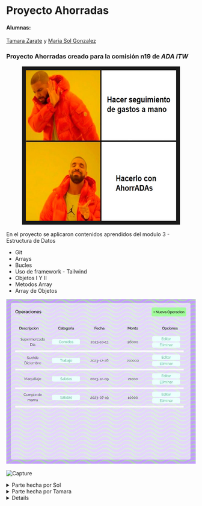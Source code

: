 # Proyecto Ahorradas

#### Alumnas:

[Tamara Zarate](https://github.com/taty3385) y
[Maria Sol Gonzalez](https://github.com/GonzalezMariaSol)

### Proyecto **Ahorradas** creado para la comisión n19 de _ADA ITW_

<p align="center">
  <img src="https://github.com/GonzalezMariaSol/Colaboracion-ProjectoAhorradas/blob/main/img/drake-meme.jpg?raw=true" width="400" height="400" border="10"/>
</p>

En el proyecto se aplicaron contenidos aprendidos del modulo 3 - Estructura de Datos

- Git
- Arrays
- Bucles
- Uso de framework - Tailwind
- Objetos I Y II
- Metodos Array
- Array de Objetos

![Capture](https://github.com/GonzalezMariaSol/Colaboracion-ProjectoAhorradas/blob/main/img/operationsPicture.JPG?raw=true)


![Capture]()

<details>
  <summary>Parte hecha por Sol</summary>

  - <kbd>Vista y funcionalidad del Navbar</kbd>
  - <kbd>Vista y funcionalidad Balance</kbd>
  - <kbd>Vista y funcionalidad Filtros</kbd>
  - <kbd>Vista y funcionalidad Operaciones cargadas</kbd>
  - <kbd>Vista y funcionalidad Nuevas Operaciones</kbd>
  - <kbd>Vista y funcionalidad Editar Operacion</kbd>
  - <kbd>Vista y funcionalidad Eliminar Operacion</kbd>
  - <kbd>Creacion del Readme</kbd>
  
  - <kbd>
    <details>
      <summary><h4>Como terminó Sol luego del proyecto</h4></summary>
      - <img src="https://github.com/GonzalezMariaSol/Colaboracion-ProjectoAhorradas/blob/main/img/miCodigoSeRompioMiCOdigoFUnciona.jpg?raw=true" alt="Imagen Sol">
    </details>
  </kbd>
</details>

<details>
  <summary>Parte hecha por Tamara</summary>
   
- <kbd>Vista y funcionalidad de Categorias</kbd>
- <kbd>Vista y funcionalidad de Nueva Categoria</kbd>
- <kbd>Vista y funcionalidad de Editar Categorias</kbd>
- <kbd>Vista y funcionalidad de Eliminar Categorias</kbd>
- <kbd>Vista y funcionalidad Reportes</kbd>
- <kbd>Resumen</kbd>
- <kbd>Totales por categorías</kbd>
- <kbd>Totales por mes</kbd>
- <kbd>Disenio responsivo del proyecto categoria y reportes</kbd>

  - <kbd>
    <details>
      <summary><h4>Como terminó Tamara luego del proyecto</h4></summary>
      - <img src="https://github.com/GonzalezMariaSol/Colaboracion-ProjectoAhorradas/blob/main/img/whenTheCodeDoesntWork.jpg?raw=true" alt="Imagen Tamara">
    </details>
  </kbd>
</details>

<details>

Proyecto _Ahorradas_ es un trabajo personal/grupal, siguiendo instrucciones pedidas. [^.]

[^.]: Cualquier comentario constructivo sentirse libre de contactarme.
